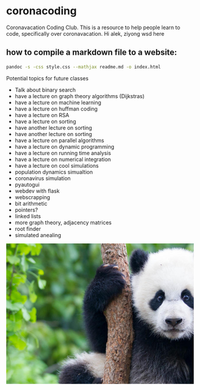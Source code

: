 # coronacoding
Coronavacation Coding Club. This is a resource to help people learn to code, specifically over coronavacation. Hi alek, ziyong wsd here 

## how to compile a markdown file to a website:
```sh
pandoc -s -css style.css --mathjax readme.md -o index.html
```

Potential topics for future classes

- Talk about binary search
- have a lecture on graph theory algorithms (Dijkstras)
- have a lecture on machine learning
- have a lecture on huffman coding
- have a lecture on RSA
- have a lecture on sorting
- have another lecture on sorting
- have another lecture on sorting
- have a lecture on parallel algorithms
- have a lecture on dynamic programming
- have a lecture on running time analysis
- have a lecture on numerical integration
- have a lecture on cool simulations
- population dynamics simualtion 
- coronavirus simulation
- pyautogui
- webdev with flask
- webscrapping
- bit arithmetic
- pointers?
- linked lists
- more graph theory, adjacency matrices
- root finder 
- simulated anealing

![panda](panda.jpg)

